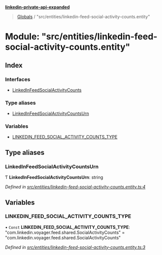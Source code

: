 **[linkedin-private-api-expanded](../README.md)**

> [Globals](../globals.md) / "src/entities/linkedin-feed-social-activity-counts.entity"

# Module: "src/entities/linkedin-feed-social-activity-counts.entity"

## Index

### Interfaces

* [LinkedInFeedSocialActivityCounts](../interfaces/_src_entities_linkedin_feed_social_activity_counts_entity_.linkedinfeedsocialactivitycounts.md)

### Type aliases

* [LinkedInFeedSocialActivityCountsUrn](_src_entities_linkedin_feed_social_activity_counts_entity_.md#linkedinfeedsocialactivitycountsurn)

### Variables

* [LINKEDIN\_FEED\_SOCIAL\_ACTIVITY\_COUNTS\_TYPE](_src_entities_linkedin_feed_social_activity_counts_entity_.md#linkedin_feed_social_activity_counts_type)

## Type aliases

### LinkedInFeedSocialActivityCountsUrn

Ƭ  **LinkedInFeedSocialActivityCountsUrn**: string

*Defined in [src/entities/linkedin-feed-social-activity-counts.entity.ts:4](https://github.com/khanhtranngoccva/linkedin-private-api/blob/a197b9e/src/entities/linkedin-feed-social-activity-counts.entity.ts#L4)*

## Variables

### LINKEDIN\_FEED\_SOCIAL\_ACTIVITY\_COUNTS\_TYPE

• `Const` **LINKEDIN\_FEED\_SOCIAL\_ACTIVITY\_COUNTS\_TYPE**: \"com.linkedin.voyager.feed.shared.SocialActivityCounts\" = "com.linkedin.voyager.feed.shared.SocialActivityCounts"

*Defined in [src/entities/linkedin-feed-social-activity-counts.entity.ts:3](https://github.com/khanhtranngoccva/linkedin-private-api/blob/a197b9e/src/entities/linkedin-feed-social-activity-counts.entity.ts#L3)*
